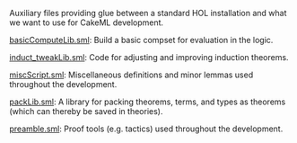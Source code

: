 Auxiliary files providing glue between a standard HOL installation
and what we want to use for CakeML development.

[basicComputeLib.sml](basicComputeLib.sml):
Build a basic compset for evaluation in the logic.

[induct_tweakLib.sml](induct_tweakLib.sml):
Code for adjusting and improving induction theorems.

[miscScript.sml](miscScript.sml):
Miscellaneous definitions and minor lemmas used throughout the
development.

[packLib.sml](packLib.sml):
A library for packing theorems, terms, and types as theorems (which can
thereby be saved in theories).

[preamble.sml](preamble.sml):
Proof tools (e.g. tactics) used throughout the development.
